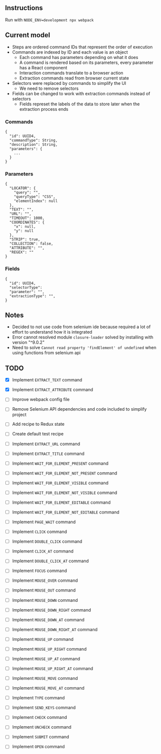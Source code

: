 ## Instructions

Run with `NODE_ENV=development npx webpack`

## Current model

- Steps are ordered command IDs that represent the order of execution
- Commands are indexed by ID and each value is an object
  - Each command has parameters depending on what it does
  - A command is rendered based on its parameters, every parameter has a React component
  - Interaction commands translate to a browser action
  - Extraction commands read from browser current state
- Selectors were replaced by commands to simplify the UI
  - We need to remove selectors
- Fields can be changed to work with extraction commands instead of selectors
  - Fields represet the labels of the data to store later when the extraction process ends

### Commands

```
{
  "id": UUID4,
  "commandType": String,
  "description": String,
  "parameters": {
    ...
  }
}
```

### Parameters

```
{
  "LOCATOR": {
    "query": "",
    "queryType": "CSS",
    "elementIndex": null
  },
  "TEXT": "",
  "URL": "",
  "TIMEOUT": 1000,
  "COORDINATES": {
    "x": null,
    "y": null
  },
  "STRIP": true,
  "COLLECTION": false,
  "ATTRIBUTE": "",
  "REGEX": ""
}
```

### Fields

```
{
  "id": UUID4,
  "selectorType":
  "parameter": "",
  "extractionType": "",
}
```

## Notes

- Decided to not use code from selenium ide because required a lot of effort to understand how it is integrated
- Error cannot resolved module `closure-loader` solved by installing with version "^9.0.2"
- Need to solve `Cannot read property 'findElement' of undefined` when using functions from selenium api

## TODO

- [x] Implement `EXTRACT_TEXT` command
- [x] Implement `EXTRACT_ATTRIBUTE` command
- [ ] Improve webpack config file
- [ ] Remove Selenium API dependencies and code included to simplify project
- [ ] Add recipe to Redux state
- [ ] Create default test recipe
- [ ] Implement `EXTRACT_URL` command
- [ ] Implement `EXTRACT_TITLE` command
- [ ] Implement `WAIT_FOR_ELEMENT_PRESENT` command
- [ ] Implement `WAIT_FOR_ELEMENT_NOT_PRESENT` command
- [ ] Implement `WAIT_FOR_ELEMENT_VISIBLE` command
- [ ] Implement `WAIT_FOR_ELEMENT_NOT_VISIBLE` command
- [ ] Implement `WAIT_FOR_ELEMENT_EDITABLE` command
- [ ] Implement `WAIT_FOR_ELEMENT_NOT_EDITABLE` command
- [ ] Implement `PAGE_WAIT` command
- [ ] Implement `CLICK` command
- [ ] Implement `DOUBLE_CLICK` command
- [ ] Implement `CLICK_AT` command
- [ ] Implement `DOUBLE_CLICK_AT` command
- [ ] Implement `FOCUS` command
- [ ] Implement `MOUSE_OVER` command
- [ ] Implement `MOUSE_OUT` command
- [ ] Implement `MOUSE_DOWN` command
- [ ] Implement `MOUSE_DOWN_RIGHT` command
- [ ] Implement `MOUSE_DOWN_AT` command
- [ ] Implement `MOUSE_DOWN_RIGHT_AT` command
- [ ] Implement `MOUSE_UP` command
- [ ] Implement `MOUSE_UP_RIGHT` command
- [ ] Implement `MOUSE_UP_AT` command
- [ ] Implement `MOUSE_UP_RIGHT_AT` command
- [ ] Implement `MOUSE_MOVE` command
- [ ] Implement `MOUSE_MOVE_AT` command
- [ ] Implement `TYPE` command
- [ ] Implement `SEND_KEYS` command
- [ ] Implement `CHECK` command
- [ ] Implement `UNCHECK` command
- [ ] Implement `SUBMIT` command
- [ ] Implement `OPEN` command

